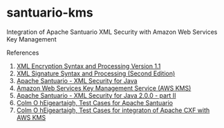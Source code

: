 # santuario-kms
Integration of Apache Santuario XML Security with Amazon Web Services Key Management

References
1. [XML Encryption Syntax and Processing Version 1.1][1]
2. [XML Signature Syntax and Processing (Second Edition)][2]
3. [Apache Santuario - XML Security for Java][3]
4. [Amazon Web Services Key Management Service (AWS KMS)][4]
5. [Apache Santuario - XML Security for Java 2.0.0 - part II][5]
6. [Colm O hEigeartaigh, Test Cases for Apache Santuario][6]
7. [Colm O hEigeartaigh, Test Cases for integraton of Apache CXF with AWS KMS][7]

[1]: https://www.w3.org/TR/2013/REC-xmlenc-core1-20130411/
[2]: https://www.w3.org/TR/xmldsig-core/
[3]: http://santuario.apache.org/streaming-xml-security.html
[4]: http://aws.amazon.com/documentation/kms/
[5]: http://coheigea.blogspot.com/2014/04/apache-santuario-xml-security-for-java.html
[6]: https://github.com/coheigea/testcases/tree/master/apache/santuario
[7]: https://github.com/coheigea/testcases/tree/master/apache/cxf/cxf-amazon-kms

